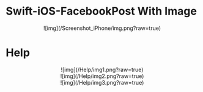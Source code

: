 # Swift-iOS-FacebookPost With Image

 <center > ![img](/Screenshot_iPhone/img.png?raw=true) </center>

# Help

<center > ![img](/Help/img1.png?raw=true) </center>
<center > ![img](/Help/img2.png?raw=true) </center>
<center > ![img](/Help/img3.png?raw=true) </center>
